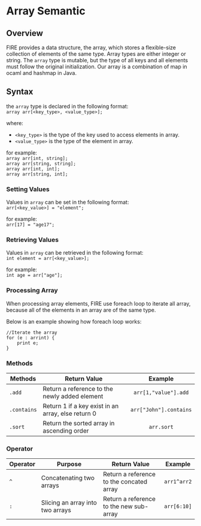 # Array Semantic

## Overview

FIRE provides a data structure, the array, which stores a flexible-size collection of elements of the same type. Array types are either integer or string. The `array` type is mutable, but the type of all keys and all elements must follow the original initialization. Our array is a combination of map in ocaml and hashmap in Java.

## Syntax
the `array` type is declared in the following format\:  
`array arr[<key_type>, <value_type>];`

where:  
 * `<key_type>` is the type of the key used to access elements in array.  
 * `<value_type>` is the type of the element in array.  
  
for example:  
`array arr[int, string];`  
`array arr[string, string];`  
`array arr[int, int];`  
`array arr[string, int];`  

### Setting Values
 Values in `array` can be set in the following format\:  
`arr[<key_value>] = "element";`  

for example:  
 `arr[17] = "age17";`  

### Retrieving Values
Values in `array` can be retrieved in the following format\:  
`int element = arr[<key_value>];`  

for example:  
`int age = arr["age"];`

### Processing Array
When processing array elements, FIRE use foreach loop to iterate all array, because all of the elements in an array are of the same type. 

Below is an example showing how foreach loop works:  

```
//Iterate the array
for (e : arrint) {
	print e;
}
```

### Methods
| Methods     | Return Value        |Example       |  
| -------------| -------------- | :--------------: | 
| `.add` | Return a reference to the newly added element   |  `arr[1,"value"].add`        |
| `.contains` | Return 1 if a key exist in an array, else return 0| `arr["John"].contains`    |
| `.sort`         | Return the sorted array in ascending order | `arr.sort`        | 

### Operator 
| Operator     | Purpose |Return Value   |Example       |
| -------------| -------------- | -------------- | :-------------: |
| `^` |Concatenating two arrays |Return a reference to the concated array| `arr1^arr2`    |
| `:` |Slicing an array into two arrays|Return a reference to the new sub-array| `arr[6:10]`     |
